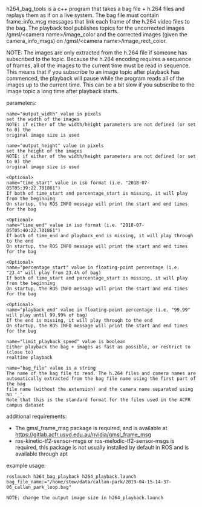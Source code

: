 h264_bag_tools is a c++ program that takes a bag file + h.264 files and replays them as if on a live system. The bag
file must contain frame_info_msg messages that link each frame of the h.264 video files to the bag. The playback
tool publishes topics for the uncorrected images /gmsl/\<camera name\>/image_color and the corrected images (given the
camera_info_msgs) on /gmsl/\<camera name\>/image_rect_color.

NOTE: The images are only extracted from the h.264 file if someone has subscribed to the topic. Because the h.264
encoding requires a sequence of frames, all of the images to the current time must be read in sequence. This means that
if you subscribe to an image topic after playback has commenced, the playback will pause while the program reads all of
the images up to the current time. This can be a bit slow if you subscribe to the image topic a long time after playback
starts.

parameters:

    name="output_width" value in pixels
    set the width of the images
    NOTE: if either of the width/height parameters are not defined (or set to 0) the
    original image size is used

    name="output_height" value in pixels
    set the height of the images
    NOTE: if either of the width/height parameters are not defined (or set to 0) the
    original image size is used

    <Optional>
    name="time_start" value in iso format (i.e. "2018-07-05T05:39:22.701861")
    If both of time_start and percentage_start is missing, it will play from the beginning
    On startup, the ROS INFO message will print the start and end times for the bag

    <Optional>
    name="time_end" value in iso format (i.e. "2018-07-05T05:40:22.701861")
    If both of time_end and playback_end is missing, it will play through to the end
    On startup, the ROS INFO message will print the start and end times for the bag

    <Optional>
    name="percentage_start" value in floating-point percentage (i.e. "23.4" will play from 23.4% of bag)
    If both of time_start and percentage_start is missing, it will play from the beginning
    On startup, the ROS INFO message will print the start and end times for the bag

    <Optional>
    name="playback_end" value in floating-point percentage (i.e. "99.99" will play until 99.99% of bag)
    If the end is missing, it will play through to the end
    On startup, the ROS INFO message will print the start and end times for the bag

    name="limit_playback_speed" value is boolean
    Either playback the bag + images as fast as possible, or restrict to (close to) 
    realtime playback

    name="bag_file" value is a string
    The name of the bag file to read. The h.264 files and camera names are 
    automatically extracted from the bag file name using the first part of the bag 
    file name (without the extension) and the camera name separated using an '_'. 
    Note that this is the standard format for the files used in the ACFR campus dataset

additional requirements:
* The gmsl_frame_msg package is required, and is available at https://gitlab.acfr.usyd.edu.au/nvidia/gmsl_frame_msg
* ros-kinetic-tf2-sensor-msgs or ros-melodic-tf2-sensor-msgs is required, this package is not usually installed by default in ROS and is available through apt

example usage:

    roslaunch h264_bag_playback h264_playback.launch bag_file_name:="/home/stew/data/callan-park/2019-04-15-14-37-06_callan_park_loop.bag"

    NOTE: change the output image size in h264_playback.launch
